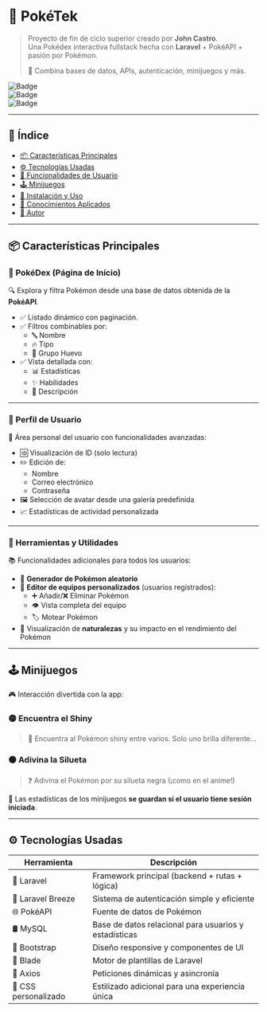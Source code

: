 # 🧬 PokéTek

> Proyecto de fin de ciclo superior creado por **John Castro**.  
> Una Pokédex interactiva fullstack hecha con **Laravel** + PokéAPI + pasión por Pokémon.  
>  
> 🚀 Combina bases de datos, APIs, autenticación, minijuegos y más.  

![Badge](https://img.shields.io/badge/Hecho%20con-Laravel-red?style=for-the-badge&logo=laravel)  
![Badge](https://img.shields.io/badge/Autor-John%20Castro-blue?style=for-the-badge&logo=github)  
![Badge](https://img.shields.io/badge/Versi%C3%B3n-1.0-yellow?style=for-the-badge)

---

## 🧭 Índice

- [📦 Características Principales](#-características-principales)
- [⚙️ Tecnologías Usadas](#-tecnologías-usadas)
- [🔐 Funcionalidades de Usuario](#-funcionalidades-de-usuario)
- [🕹️ Minijuegos](#-minijuegos)
- [🚀 Instalación y Uso](#-instalación-y-uso)
- [🧠 Conocimientos Aplicados](#-conocimientos-aplicados)
- [👤 Autor](#-autor)

---

## 📦 Características Principales

### 🔹 PokéDex (Página de Inicio)
🔍 Explora y filtra Pokémon desde una base de datos obtenida de la **PokéAPI**.

- ✅ Listado dinámico con paginación.
- ✅ Filtros combinables por:
  - 🔤 Nombre
  - 🔥 Tipo
  - 🥚 Grupo Huevo
- ✅ Vista detallada con:
  - 📊 Estadísticas
  - ✨ Habilidades
  - 📘 Descripción

---

### 🔹 Perfil de Usuario
👤 Área personal del usuario con funcionalidades avanzadas:

- 🆔 Visualización de ID (solo lectura)
- ✏️ Edición de:
  - Nombre
  - Correo electrónico
  - Contraseña
- 🖼️ Selección de avatar desde una galería predefinida
- 📈 Estadísticas de actividad personalizada

---

### 🔹 Herramientas y Utilidades

📚 Funcionalidades adicionales para todos los usuarios:

- 🎲 **Generador de Pokémon aleatorio**
- 🧩 **Editor de equipos personalizados** (usuarios registrados):
  - ➕ Añadir/❌ Eliminar Pokémon
  - 👁️ Vista completa del equipo
  - 🏷️ Motear Pokémon
- 🌱 Visualización de **naturalezas** y su impacto en el rendimiento del Pokémon

---

## 🕹️ Minijuegos

🎮 Interacción divertida con la app:

### 🟡 Encuentra el Shiny
> 🔎 Encuentra al Pokémon shiny entre varios. Solo uno brilla diferente…

### ⚫ Adivina la Silueta
> ❓ Adivina el Pokémon por su silueta negra (¡como en el anime!)

🧠 Las estadísticas de los minijuegos **se guardan si el usuario tiene sesión iniciada**.

---

## ⚙️ Tecnologías Usadas

| Herramienta | Descripción |
|-------------|-------------|
| 🧱 Laravel | Framework principal (backend + rutas + lógica) |
| 🔐 Laravel Breeze | Sistema de autenticación simple y eficiente |
| 🌐 PokéAPI | Fuente de datos de Pokémon |
| 🛢️ MySQL | Base de datos relacional para usuarios y estadísticas |
| 💄 Bootstrap | Diseño responsive y componentes de UI |
| 🧠 Blade | Motor de plantillas de Laravel |
| 🔁 Axios | Peticiones dinámicas y asincronía |
| 🎨 CSS personalizado | Estilizado adicional para una experiencia única |

